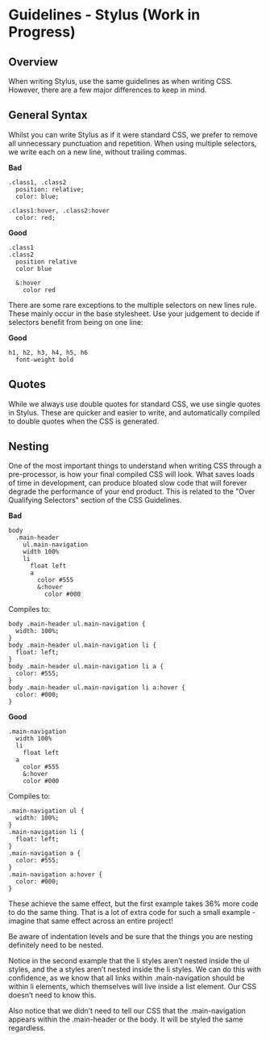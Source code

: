 # Guidelines - Stylus (Work in Progress)

## Overview

When writing Stylus, use the same guidelines as when writing CSS. However, there are a few major differences to keep in mind.


## General Syntax

Whilst you can write Stylus as if it were standard CSS, we prefer to remove all unnecessary punctuation and repetition. When using multiple selectors, we write each on a new line, without trailing commas.

**Bad**

    .class1, .class2
      position: relative;
      color: blue;

    .class1:hover, .class2:hover
      color: red;

**Good**

    .class1
    .class2
      position relative
      color blue

      &:hover
        color red

There are some rare exceptions to the multiple selectors on new lines rule. These mainly occur in the base stylesheet. Use your judgement to decide if selectors benefit from being on one line:

**Good**

    h1, h2, h3, h4, h5, h6
      font-weight bold


## Quotes

While we always use double quotes for standard CSS, we use single quotes in Stylus. These are quicker and easier to write, and automatically compiled to double quotes when the CSS is generated.


## Nesting

One of the most important things to understand when writing CSS through a pre-processor, is how your final compiled CSS will look. What saves loads of time in development, can produce bloated slow code that will forever degrade the performance of your end product. This is related to the "Over Qualifying Selectors" section of the CSS Guidelines.

**Bad**

    body
      .main-header
        ul.main-navigation
        width 100%
        li
          float left
          a
            color #555
            &:hover
              color #000

Compiles to:

    body .main-header ul.main-navigation {
      width: 100%;
    }
    body .main-header ul.main-navigation li {
      float: left;
    }
    body .main-header ul.main-navigation li a {
      color: #555;
    }
    body .main-header ul.main-navigation li a:hover {
      color: #000;
    }

**Good**

    .main-navigation
      width 100%
      li
        float left
      a
        color #555
        &:hover
        color #000

Compiles to:

    .main-navigation ul {
      width: 100%;
    }
    .main-navigation li {
      float: left;
    }
    .main-navigation a {
      color: #555;
    }
    .main-navigation a:hover {
      color: #000;
    }

These achieve the same effect, but the first example takes 36% more code to do the same thing. That is a lot of extra code for such a small example - imagine that same effect across an entire project!

Be aware of indentation levels and be sure that the things you are nesting definitely need to be nested.

Notice in the second example that the li styles aren’t nested inside the ul styles, and the a styles aren’t nested inside the li styles. We can do this with confidence, as we know that all links within .main-navigation should be within li elements, which themselves will live inside a list element. Our CSS doesn’t need to know this.

Also notice that we didn’t need to tell our CSS that the .main-navigation appears within the .main-header or the body. It will be styled the same regardless.
            
